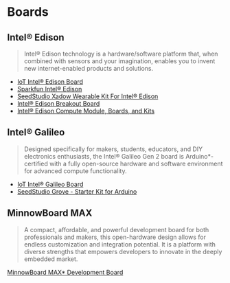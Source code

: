 Boards
==

## Intel® Edison

> Intel® Edison technology is a hardware/software platform that, when combined with sensors and your imagination, enables you to invent new internet-enabled products and solutions.

* [IoT Intel® Edison Board](https://software.intel.com/en-us/iot/hardware/edison)
* [Sparkfun Intel® Edison](https://www.sparkfun.com/categories/272)
* [SeedStudio Xadow Wearable Kit For Intel® Edison](http://www.seeedstudio.com/depot/Xadow-Wearable-Kit-For-Intel-Edison-p-2428.html?cPath=84_120)
* [Intel® Edison Breakout Board](http://download.intel.com/support/edison/sb/edisonbreakout_hg_331190006.pdf)
* [Intel® Edison Compute Module, Boards, and Kits](https://www-ssl.intel.com/content/www/us/en/do-it-yourself/edison.html#kits)

## Intel® Galileo

> Designed specifically for makers, students, educators, and DIY electronics enthusiasts, the Intel® Galileo Gen 2 board is Arduino*-certified with a fully open-source hardware and software environment for advanced compute functionality.

* [IoT Intel® Galileo Board](https://software.intel.com/en-us/iot/hardware/galileo)
* [SeedStudio Grove - Starter Kit for Arduino](http://www.seeedstudio.com/depot/Grove-Starter-Kit-for-Arduino-p-1855.html)

## MinnowBoard MAX

> A compact, affordable, and powerful development board for both professionals and makers, this open-hardware design allows for endless customization and integration potential. It is a platform with diverse strengths that empowers developers to innovate in the deeply embedded market.

[MinnowBoard MAX* Development Board](https://software.intel.com/en-us/iot/hardware/minnow-board-max)
